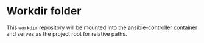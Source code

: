 # Workdir folder

This `workdir` repository will be mounted into the ansible-controller container
and serves as the project root for relative paths.
